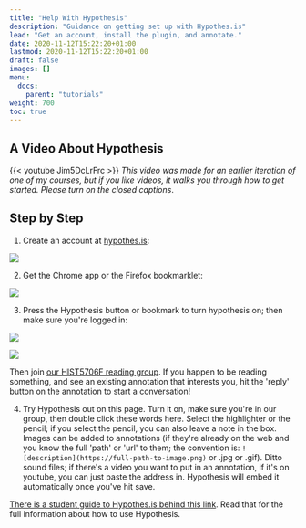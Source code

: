 ```yaml
---
title: "Help With Hypothesis"
description: "Guidance on getting set up with Hypothes.is"
lead: "Get an account, install the plugin, and annotate."
date: 2020-11-12T15:22:20+01:00
lastmod: 2020-11-12T15:22:20+01:00
draft: false
images: []
menu:
  docs:
    parent: "tutorials"
weight: 700
toc: true
---
```


## A Video About Hypothesis

{{< youtube Jim5DcLrFrc >}}
_This video was made for an earlier iteration of one of my courses, but if you like videos, it walks you through how to get started. Please turn on the closed captions_.


## Step by Step

1. Create an account at [hypothes.is](http://hypothes.is):

![](https://d242fdlp0qlcia.cloudfront.net/uploads/2015/08/28181440/signin.png)

2. Get the Chrome app or the Firefox bookmarklet:

![](https://d242fdlp0qlcia.cloudfront.net/uploads/2015/08/28181440/install.png)

3. Press the Hypothesis button or bookmark to turn hypothesis on; then make sure you're logged in:

![](https://d242fdlp0qlcia.cloudfront.net/uploads/2016/01/22231831/extBUTTON.png)

![](https://d242fdlp0qlcia.cloudfront.net/uploads/2015/08/28181440/signin2.png)

Then join [our HIST5706F reading group](https://hypothes.is/groups/VgaqzeDn/hist5706). If you happen to be reading something, and see an existing annotation that interests you, hit the 'reply' button on the annotation to start a conversation!

4. Try Hypothesis out on this page. Turn it on, make sure you're in our group, then double click these words here. Select the highlighter or the pencil; if you select the pencil, you can also leave a note in the box. Images can be added to annotations (if they're already on the web and you know the full 'path' or 'url' to them; the convention is: `![description](https://full-path-to-image.png)` or .jpg or .gif). Ditto sound files; if there's a video you want to put in an annotation, if it's on youtube, you can just paste the address in. Hypothesis will embed it automatically once you've hit save.

[There is a student guide to Hypothes.is behind this link](https://web.hypothes.is/quick-start-guide-for-students/). Read that for the full information about how to use Hypothesis.
